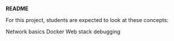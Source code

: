 **README**

For this project, students are expected to look at these concepts:

Network basics
Docker
Web stack debugging
